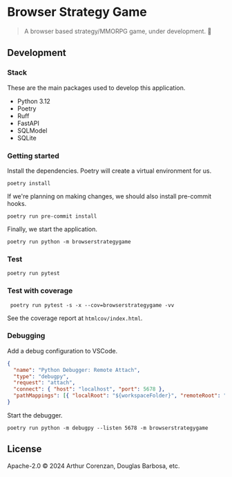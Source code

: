 # Browser Strategy Game

> A browser based strategy/MMORPG game, under development. 🚧

## Development

### Stack

These are the main packages used to develop this application.

- Python 3.12
- Poetry
- Ruff
- FastAPI
- SQLModel
- SQLite

### Getting started

Install the dependencies. Poetry will create a virtual environment for us.

```shell
poetry install
```

If we're planning on making changes, we should also install pre-commit hooks.

```shell
poetry run pre-commit install
```

Finally, we start the application.

```shell
poetry run python -m browserstrategygame
```

### Test

```shell
poetry run pytest
```

### Test with coverage

```shell
 poetry run pytest -s -x --cov=browserstrategygame -vv
```
 See the coverage report at `htmlcov/index.html`.


### Debugging

Add a debug configuration to VSCode.

```json
{
  "name": "Python Debugger: Remote Attach",
  "type": "debugpy",
  "request": "attach",
  "connect": { "host": "localhost", "port": 5678 },
  "pathMappings": [{ "localRoot": "${workspaceFolder}", "remoteRoot": "." }]
}
```

Start the debugger.

```shell
poetry run python -m debugpy --listen 5678 -m browserstrategygame
```

## License

Apache-2.0 ©️ 2024 Arthur Corenzan, Douglas Barbosa, etc.
